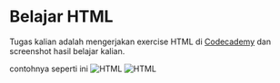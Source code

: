 # Belajar HTML

Tugas kalian adalah mengerjakan exercise HTML di [Codecademy](https://www.codecademy.com/learn/learn-html) dan screenshot hasil belajar kalian.

contohnya seperti ini
![HTML](https://drive.google.com/file/d/17ldJ-alsoLHjYNMNiAm1JJjgecI3v5OO/view?usp=sharing)
![HTML](https://drive.google.com/file/d/1M0dFwX5qn3TlZyNbBDrA-QT5Dql6sy0u/view?usp=sharing)